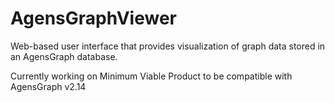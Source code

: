 # AgensGraphViewer
Web-based user interface that provides visualization of graph data stored in an AgensGraph database. 

Currently working on Minimum Viable Product to be compatible with AgensGraph v2.14
